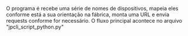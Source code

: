 O programa é recebe uma série de nomes de dispositivos, mapeia eles conforme está a sua orientação na fábrica, monta uma URL e envia requests conforme for necessário. O fluxo principal acontece no arquivo "jpcli_script_python.py"
